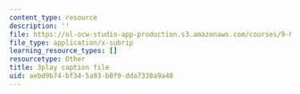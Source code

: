 ```yaml
---
content_type: resource
description: ''
file: https://ol-ocw-studio-app-production.s3.amazonaws.com/courses/9-00sc-introduction-to-psychology-fall-2011/aebd9b74bf345a93b0f9dda7338a9a40_Vko17una2Zw.vtt
file_type: application/x-subrip
learning_resource_types: []
resourcetype: Other
title: 3play caption file
uid: aebd9b74-bf34-5a93-b0f9-dda7338a9a40
---
```

